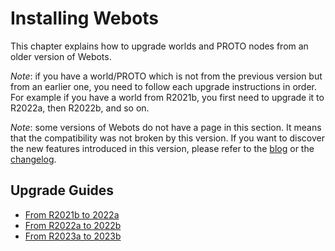 # Installing Webots

This chapter explains how to upgrade worlds and PROTO nodes from an older version of Webots.

*Note*: if you have a world/PROTO which is not from the previous version but from an earlier one, you need to follow each upgrade instructions in order. For example if you have a world from R2021b, you first need to upgrade it to R2022a, then R2022b, and so on.

*Note*: some versions of Webots do not have a page in this section. It means that the compatibility was not broken by this version. If you want to discover the new features introduced in this version, please refer to the [blog](../blog/index.md) or the [changelog](../reference/changelog.md).

## Upgrade Guides

- [From R2021b to 2022a](from-2021b-to-2022a.md)
- [From R2022a to 2022b](from-2022a-to-2022b.md)
- [From R2023a to 2023b](from-2022a-to-2022b.md)
